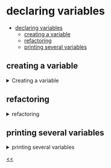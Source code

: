 # declaring variables

- [declaring variables](#declaring-variables)
  - [creating a variable](#creating-a-variable)
  - [refactoring](#refactoring)
  - [printing several variables](#printing-several-variables)

## creating a variable
<details>
<summary>Creating a variable</summary>

### description
Create the `bigNumber` variable and set it to `9999`.

### solution
[bignum9999.js](./bignum9999.js)

</details>

## refactoring
<details>
<summary>refactoring</summary>

### description
Take a look at the code line below — the variable declaration looks outdated! Rewrite the code using a more appropriate keyword.
```
var name = "Catherine";
```

### solution
[cath.js](./cath.js)

</details>

## printing several variables
<details>
<summary>printing several variables</summary>

### description
Print all variables in the given code into the console.

### examples
**Sample Input 1:**
```
```

**Sample Output 1:**
```
Jessica
26
```

### solution
[print-vars.js](./print-vars.js)

</details>

[<<](../../../README.md)
<!--
<details>
<summary></summary>

## 
### description

### solution

</details>

-->



